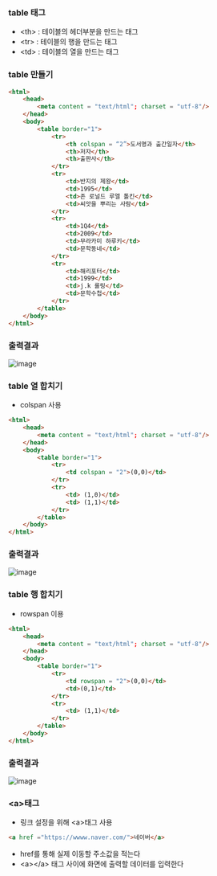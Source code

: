 ### table 태그 

- \<th> : 테이블의 헤더부분을 만드는 태그
- \<tr>	: 테이블의 행을 만드는 태그
- \<td>	: 테이블의 열을 만드는 태그

### table 만들기
```html
<html>
    <head>
        <meta content = "text/html"; charset = "utf-8"/>
    </head>
    <body>
        <table border="1">
            <tr>
                <th colspan = “2”>도서명과 출간일자</th>
                <th>저자</th>
                <th>출판사</th>
            </tr>
            <tr>
                <td>반지의 제왕</td>
                <td>1995</td>
                <td>존 로널드 루엘 톨킨</td>
                <td>씨앗을 뿌리는 사람</td>
            </tr>
            <tr>
                <td>1Q4</td>
                <td>2009</td>
                <td>무라카미 하루키</td>
                <td>문학동네</td>
            </tr>
            <tr>
                <td>해리포터</td>
                <td>1999</td>
                <td>j.k 롤링</td>
                <td>문학수첩</td>
            </tr>
        </table>
    </body>
</html>
```

### 출력결과
![image](https://user-images.githubusercontent.com/82345970/163511240-792d21a1-3c05-4459-ba5f-70fb1bf8c3dc.png)


### table 열 합치기
- colspan 사용
 
```html
<html>
    <head>
        <meta content = "text/html"; charset = "utf-8"/>
    </head>
    <body>
        <table border="1">
            <tr>
                <td colspan = "2">(0,0)</td>
            </tr>
            <tr>
                <td> (1,0)</td>
                <td> (1,1)</td>
            </tr>
        </table>
    </body>
</html>
```

### 출력결과
![image](https://user-images.githubusercontent.com/82345970/163511313-40f850fa-f95c-4bf1-a449-f3cd384a103f.png)

### table 행 합치기
- rowspan 이용

```html
<html>
    <head>
        <meta content = "text/html"; charset = "utf-8"/>
    </head>
    <body>
        <table border="1">
            <tr>
                <td rowspan = "2">(0,0)</td>
                <td>(0,1)</td>
            </tr>
            <tr>
                <td> (1,1)</td>
            </tr>
        </table>
    </body>
</html>
```

### 출력결과
![image](https://user-images.githubusercontent.com/82345970/163511442-fa772215-bd2d-4058-9c14-bf1b26a12662.png)

### \<a>태그
- 링크 설정을 위해 \<a>태그 사용
```html
<a href ="https://wwww.naver.com/">네이버</a>
```
- href를 통해 실제 이동할 주소값을 적는다
- \<a>\</a> 태그 사이에 화면에 출력할 데이터를 입력한다



